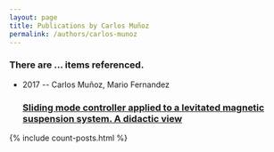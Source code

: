 ```yaml
---
layout: page
title: Publications by Carlos Muñoz
permalink: /authors/carlos-munoz
---
```


<h3 id="number-posts">There are ... items referenced.</h3>
<ul class="post-list">
<li><span class='post-meta'>2017 -- Carlos Muñoz, Mario Fernandez</span><h3><a class='post-link' href="{{ site.baseurl }}/sliding-mode-controller-applied-to-a-levitated-magnetic-suspension-system-a-didactic-view">Sliding mode controller applied to a levitated magnetic suspension system. A didactic view</a></h3></li>

</ul>
{% include count-posts.html %}
